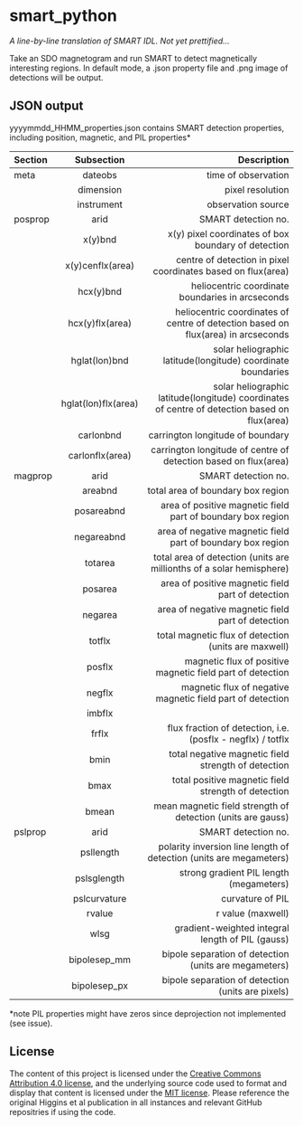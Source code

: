 smart_python
============

*A line-by-line translation of SMART IDL. Not yet prettified...*

Take an SDO magnetogram and run SMART to detect magnetically interesting regions. In default mode, a .json property file and .png image of detections will be output.

JSON output
-----------
yyyymmdd_HHMM_properties.json contains SMART detection properties, including position, magnetic, and PIL properties* 

| Section       | Subsection    | Description |
| :------ |:-------------:| -----: |
| meta | dateobs | time of observation | 
|  | dimension | pixel resolution |
|  | instrument | observation source |
| posprop | arid | SMART detection no. |
|  | x(y)bnd | x(y) pixel coordinates of box boundary of detection |
|  | x(y)cenflx(area) | centre of detection in pixel coordinates based on flux(area) |
|  | hcx(y)bnd | heliocentric coordinate boundaries in arcseconds |
|  | hcx(y)flx(area) | heliocentric coordinates of centre of detection based on flux(area) in arcseconds |
|  | hglat(lon)bnd | solar heliographic latitude(longitude) coordinate boundaries |
|  | hglat(lon)flx(area) | solar heliographic latitude(longitude) coordinates of centre of detection based on flux(area) |
|  | carlonbnd | carrington longitude of boundary |
|  | carlonflx(area) | carrington longitude of centre of detection based on flux(area) |
| magprop | arid | SMART detection no. |
|  | areabnd | total area of boundary box region |
|  | posareabnd | area of positive magnetic field part of boundary box region |
|  | negareabnd | area of negative magnetic field part of boundary box region |
|  | totarea | total area of detection (units are millionths of a solar hemisphere) |
|  | posarea | area of positive magnetic field part of detection |
|  | negarea | area of negative magnetic field part of detection |
|  | totflx | total magnetic flux of detection (units are maxwell) |
|  | posflx | magnetic flux of positive magnetic field part of detection |
|  | negflx | magnetic flux of negative magnetic field part of detection |
|  | imbflx | |
|  | frflx | flux fraction of detection, i.e. (posflx - negflx) / totflx |
|  | bmin | total negative magnetic field strength of detection |
|  | bmax | total positive magnetic field strength of detection |
|  | bmean | mean magnetic field strength of detection (units are gauss) |
| pslprop | arid | SMART detection no. |
|  | psllength | polarity inversion line length of detection (units are megameters) |
|  | pslsglength | strong gradient PIL length (megameters) |
|  | pslcurvature | curvature of PIL |
|  | rvalue | r value (maxwell) |
|  | wlsg | gradient-weighted integral length of PIL (gauss) |
|  | bipolesep_mm | bipole separation of detection (units are megameters) |
|  | bipolesep_px | bipole separation of detection (units are pixels) |

*note PIL properties might have zeros since deprojection not implemented (see issue).

License
-------
The content of this project is licensed under the [Creative Commons Attribution 4.0 license](https://creativecommons.org/licenses/by/4.0/), and the underlying source code used to format and display that content is licensed under the [MIT license](https://opensource.org/licenses/mit-license.php). Please reference the original Higgins et al publication in all instances and relevant GitHub repositries if using the code.